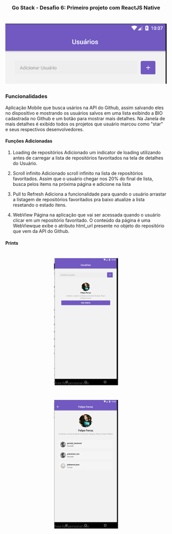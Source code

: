 <h3 align="center">
  Go Stack - Desafio 6: Primeiro projeto com ReactJS Native
</h3>

<h1 align="center">
  <img alt="Print00" title="Print00" src=".github/print00.png" width="600px" />
</h1>


### Funcionalidades

Aplicação Mobile que busca usários na API do Github, assim salvando eles no dispositivo e mostrando os usuários salvos em uma lista exibindo a BIO cadastrada no Github e um botão para mostrar mais detalhes.
Na Janela de mais detalhes é exibido todos os projetos que usuário marcou como "star" e seus respectivos desenvolvedores.


#### Funções Adicionadas

1. Loading de repositórios
Adicionado um indicator de loading utilizando <ActivityIndicator /> antes de carregar a lista de repositórios favoritados na tela de detalhes do Usuário.

2. Scroll infinito
Adicionado scroll infinito na lista de repositórios favoritados. Assim que o usuário chegar nos 20% do final de lista, busca pelos items na próxima página e adicione na lista

3. Pull to Refresh
Adiciona a funcionalidade para quando o usuário arrastar a listagem de repositórios favoritados pra baixo atualize a lista resetando o estado itens.

4. WebView
Página na aplicação que vai ser acessada quando o usuário clicar em um repositório favoritado. O conteúdo da página é uma WebViewque exibe o atributo html_url presente no objeto do repositório que vem da API do Github.


#### Prints

<h1 align="center">
  <img alt="Print01" title="Print01" src=".github/print01.png" width="200px" />
</h1>

<h1 align="center">
  <img alt="Print02" title="Print02" src=".github/print02.png" width="200px" />
</h1>
